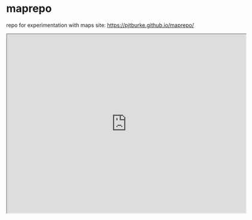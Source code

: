 # maprepo
repo for experimentation with maps
site:
https://pjtburke.github.io/maprepo/

<iframe src="https://www.google.com/maps/d/embed?mid=1Z2hnQ9fJrBsNrU3kxmCQ6zVYzaM" width="640" height="480"></iframe>
